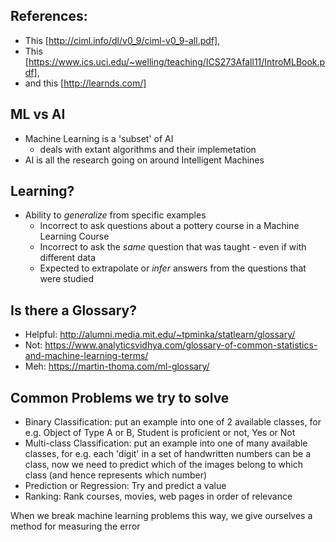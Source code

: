 ## References:

- This [http://ciml.info/dl/v0_9/ciml-v0_9-all.pdf], 
- This [https://www.ics.uci.edu/~welling/teaching/ICS273Afall11/IntroMLBook.pdf], 
-  and this [http://learnds.com/]

## ML vs AI
- Machine Learning is a 'subset' of AI
	- deals with extant algorithms and their implemetation
- AI is all the research going on around Intelligent Machines

## Learning?
- Ability to *generalize* from specific examples
	- Incorrect to ask questions about a pottery course in a Machine Learning Course
	- Incorrect to ask the _same_ question that was taught - even if with different data
	- Expected to extrapolate or *infer* answers from the questions that were studied

## Is there a Glossary?

- Helpful: http://alumni.media.mit.edu/~tpminka/statlearn/glossary/
- Not: https://www.analyticsvidhya.com/glossary-of-common-statistics-and-machine-learning-terms/
- Meh: https://martin-thoma.com/ml-glossary/

## Common Problems we try to solve

- Binary Classification: put an example into one of 2 available classes, for e.g. Object of Type A or B, Student is proficient or not, Yes or Not
- Multi-class Classification: put an example into one of many available classes, for e.g. each 'digit' in a set of handwritten numbers can be a class, now we need to predict which of the images belong to which class (and hence represents which number)
- Prediction or Regression: Try and predict a value
- Ranking: Rank courses, movies, web pages in order of relevance

When we break machine learning problems this way, we give ourselves a method for measuring the error



